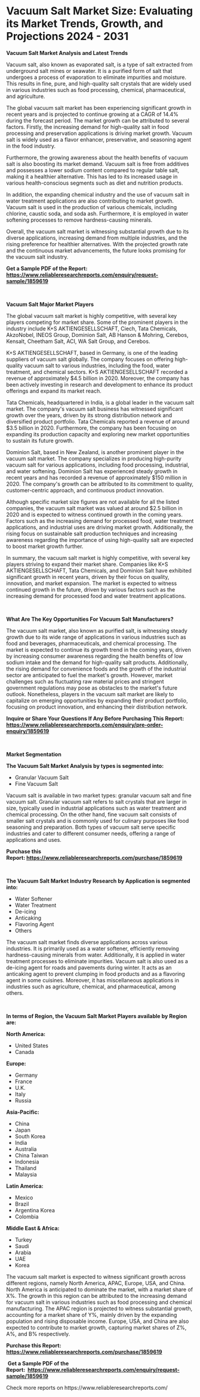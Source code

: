 <p><h1>Vacuum Salt Market Size: Evaluating its Market Trends, Growth, and Projections 2024 - 2031</h1></p><p><strong>Vacuum Salt Market Analysis and Latest Trends</strong></p>
<p><p>Vacuum salt, also known as evaporated salt, is a type of salt extracted from underground salt mines or seawater. It is a purified form of salt that undergoes a process of evaporation to eliminate impurities and moisture. This results in fine, pure, and high-quality salt crystals that are widely used in various industries such as food processing, chemical, pharmaceutical, and agriculture.</p><p>The global vacuum salt market has been experiencing significant growth in recent years and is projected to continue growing at a CAGR of 14.4% during the forecast period. The market growth can be attributed to several factors. Firstly, the increasing demand for high-quality salt in food processing and preservation applications is driving market growth. Vacuum salt is widely used as a flavor enhancer, preservative, and seasoning agent in the food industry.</p><p>Furthermore, the growing awareness about the health benefits of vacuum salt is also boosting its market demand. Vacuum salt is free from additives and possesses a lower sodium content compared to regular table salt, making it a healthier alternative. This has led to its increased usage in various health-conscious segments such as diet and nutrition products.</p><p>In addition, the expanding chemical industry and the use of vacuum salt in water treatment applications are also contributing to market growth. Vacuum salt is used in the production of various chemicals, including chlorine, caustic soda, and soda ash. Furthermore, it is employed in water softening processes to remove hardness-causing minerals.</p><p>Overall, the vacuum salt market is witnessing substantial growth due to its diverse applications, increasing demand from multiple industries, and the rising preference for healthier alternatives. With the projected growth rate and the continuous market advancements, the future looks promising for the vacuum salt industry.</p></p>
<p><strong>Get a Sample PDF of the Report:&nbsp; <a href="https://www.reliableresearchreports.com/enquiry/request-sample/1859619">https://www.reliableresearchreports.com/enquiry/request-sample/1859619</a></strong></p>
<p>&nbsp;</p>
<p><strong>Vacuum Salt Major Market Players</strong></p>
<p><p>The global vacuum salt market is highly competitive, with several key players competing for market share. Some of the prominent players in the industry include K+S AKTIENGESELLSCHAFT, Ciech, Tata Chemicals, AkzoNobel, INEOS Group, Dominion Salt, AB Hanson & Mohring, Cerebos, Kensalt, Cheetham Salt, ACI, WA Salt Group, and Cerebos.</p><p>K+S AKTIENGESELLSCHAFT, based in Germany, is one of the leading suppliers of vacuum salt globally. The company focuses on offering high-quality vacuum salt to various industries, including the food, water treatment, and chemical sectors. K+S AKTIENGESELLSCHAFT recorded a revenue of approximately $4.5 billion in 2020. Moreover, the company has been actively investing in research and development to enhance its product offerings and expand its market reach.</p><p>Tata Chemicals, headquartered in India, is a global leader in the vacuum salt market. The company's vacuum salt business has witnessed significant growth over the years, driven by its strong distribution network and diversified product portfolio. Tata Chemicals reported a revenue of around $3.5 billion in 2020. Furthermore, the company has been focusing on expanding its production capacity and exploring new market opportunities to sustain its future growth.</p><p>Dominion Salt, based in New Zealand, is another prominent player in the vacuum salt market. The company specializes in producing high-purity vacuum salt for various applications, including food processing, industrial, and water softening. Dominion Salt has experienced steady growth in recent years and has recorded a revenue of approximately $150 million in 2020. The company's growth can be attributed to its commitment to quality, customer-centric approach, and continuous product innovation.</p><p>Although specific market size figures are not available for all the listed companies, the vacuum salt market was valued at around $2.5 billion in 2020 and is expected to witness continued growth in the coming years. Factors such as the increasing demand for processed food, water treatment applications, and industrial uses are driving market growth. Additionally, the rising focus on sustainable salt production techniques and increasing awareness regarding the importance of using high-quality salt are expected to boost market growth further.</p><p>In summary, the vacuum salt market is highly competitive, with several key players striving to expand their market share. Companies like K+S AKTIENGESELLSCHAFT, Tata Chemicals, and Dominion Salt have exhibited significant growth in recent years, driven by their focus on quality, innovation, and market expansion. The market is expected to witness continued growth in the future, driven by various factors such as the increasing demand for processed food and water treatment applications.</p></p>
<p>&nbsp;</p>
<p><strong>What Are The Key Opportunities For Vacuum Salt Manufacturers?</strong></p>
<p><p>The vacuum salt market, also known as purified salt, is witnessing steady growth due to its wide range of applications in various industries such as food and beverages, pharmaceuticals, and chemical processing. The market is expected to continue its growth trend in the coming years, driven by increasing consumer awareness regarding the health benefits of low sodium intake and the demand for high-quality salt products. Additionally, the rising demand for convenience foods and the growth of the industrial sector are anticipated to fuel the market's growth. However, market challenges such as fluctuating raw material prices and stringent government regulations may pose as obstacles to the market's future outlook. Nonetheless, players in the vacuum salt market are likely to capitalize on emerging opportunities by expanding their product portfolio, focusing on product innovation, and enhancing their distribution network.</p></p>
<p><strong>Inquire or Share Your Questions If Any Before Purchasing This Report: <a href="https://www.reliableresearchreports.com/enquiry/pre-order-enquiry/1859619">https://www.reliableresearchreports.com/enquiry/pre-order-enquiry/1859619</a></strong></p>
<p>&nbsp;</p>
<p><strong>Market Segmentation</strong></p>
<p><strong>The Vacuum Salt Market Analysis by types is segmented into:</strong></p>
<p><ul><li>Granular Vacuum Salt</li><li>Fine Vacuum Salt</li></ul></p>
<p><p>Vacuum salt is available in two market types: granular vacuum salt and fine vacuum salt. Granular vacuum salt refers to salt crystals that are larger in size, typically used in industrial applications such as water treatment and chemical processing. On the other hand, fine vacuum salt consists of smaller salt crystals and is commonly used for culinary purposes like food seasoning and preparation. Both types of vacuum salt serve specific industries and cater to different consumer needs, offering a range of applications and uses.</p></p>
<p><strong>Purchase this Report:&nbsp;<a href="https://www.reliableresearchreports.com/purchase/1859619">https://www.reliableresearchreports.com/purchase/1859619</a></strong></p>
<p>&nbsp;</p>
<p><strong>The Vacuum Salt Market Industry Research by Application is segmented into:</strong></p>
<p><ul><li>Water Softener</li><li>Water Treatment</li><li>De-icing</li><li>Anticaking</li><li>Flavoring Agent</li><li>Others</li></ul></p>
<p><p>The vacuum salt market finds diverse applications across various industries. It is primarily used as a water softener, efficiently removing hardness-causing minerals from water. Additionally, it is applied in water treatment processes to eliminate impurities. Vacuum salt is also used as a de-icing agent for roads and pavements during winter. It acts as an anticaking agent to prevent clumping in food products and as a flavoring agent in some cuisines. Moreover, it has miscellaneous applications in industries such as agriculture, chemical, and pharmaceutical, among others.</p></p>
<p>&nbsp;</p>
<p><strong>In terms of Region, the Vacuum Salt Market Players available by Region are:</strong></p>
<p>
    <p> <strong> North America: </strong>
        <ul>
            <li>United States</li>
            <li>Canada</li>
        </ul>
        </p> 
    <p> <strong> Europe: </strong>
        <ul>
            <li>Germany</li>
            <li>France</li>
            <li>U.K.</li>
            <li>Italy</li>
            <li>Russia</li>
        </ul>
        </p> 
    <p> <strong> Asia-Pacific: </strong>
        <ul>
            <li>China</li>
            <li>Japan</li>
            <li>South Korea</li>
            <li>India</li>
            <li>Australia</li>
            <li>China Taiwan</li>
            <li>Indonesia</li>
            <li>Thailand</li>
            <li>Malaysia</li>
        </ul>
        </p> 
    <p> <strong> Latin America: </strong>
        <ul>
            <li>Mexico</li>
            <li>Brazil</li>
            <li>Argentina Korea</li>
            <li>Colombia</li>
        </ul>
        </p> 
    <p> <strong> Middle East & Africa: </strong>
        <ul>
            <li>Turkey</li>
            <li>Saudi</li>
            <li>Arabia</li>
            <li>UAE</li>
            <li>Korea</li>
        </ul>
    </p>
    </p>
<p><p>The vacuum salt market is expected to witness significant growth across different regions, namely North America, APAC, Europe, USA, and China. North America is anticipated to dominate the market, with a market share of X%. The growth in this region can be attributed to the increasing demand for vacuum salt in various industries such as food processing and chemical manufacturing. The APAC region is projected to witness substantial growth, accounting for a market share of Y%, mainly driven by the expanding population and rising disposable income. Europe, USA, and China are also expected to contribute to market growth, capturing market shares of Z%, A%, and B% respectively.</p></p>
<p><strong>Purchase this Report: <a href="https://www.reliableresearchreports.com/purchase/1859619">https://www.reliableresearchreports.com/purchase/1859619</a></strong></p>
<p>&nbsp;<strong>Get a Sample PDF of the Report:&nbsp;&nbsp;<a href="https://www.reliableresearchreports.com/enquiry/request-sample/1859619">https://www.reliableresearchreports.com/enquiry/request-sample/1859619</a></strong></p>
<p><strong></strong></p>
<p>Check more reports on https://www.reliableresearchreports.com/</p>